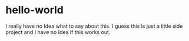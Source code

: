 # hello-world

I really have no Idea what to say about this. 
I guess this is just a little side project and I have no Idea if this works out.
